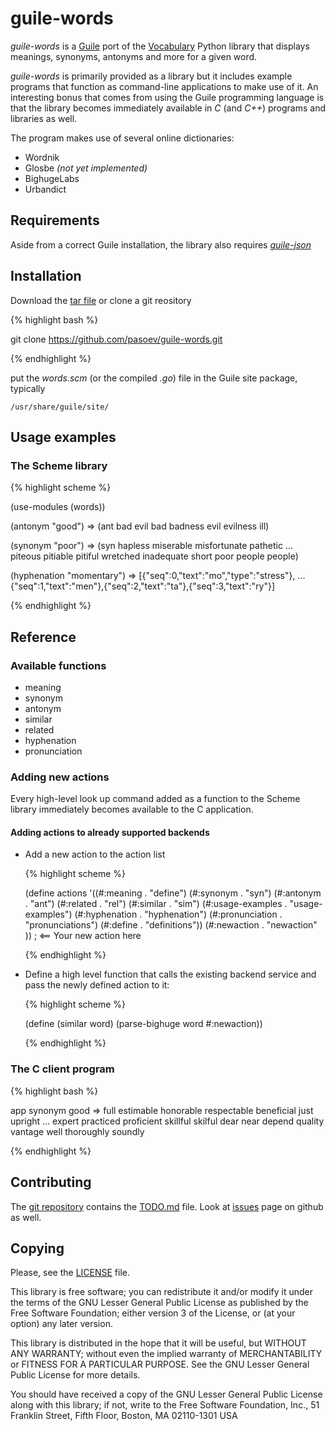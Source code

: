 # guile-words

*guile-words* is a [Guile](http://www.gnu.org/software/guile/) port of the
[Vocabulary](https://github.com/prodicus/vocabulary) Python library
that displays meanings, synonyms, antonyms and more for a given word.

*guile-words* is primarily provided as a library but it includes
example programs that function as command-line applications to make
use of it. An interesting bonus that comes from using the Guile
programming language is that the library becomes immediately available
in *C* (and *C++*) programs and libraries as well.

The program makes use of several online dictionaries:

- Wordnik
- Glosbe _(not yet implemented)_
- BighugeLabs
- Urbandict

## Requirements

Aside from a correct Guile installation, the library also requires
*[guile-json](https://github.com/aconchillo/guile-json)*

## Installation

Download the [tar file](https://github.com/pasoev/guile-words/releases/download/0.01/guile-words-0.01.tar.gz) or clone a git reository

{% highlight bash %}

git clone https://github.com/pasoev/guile-words.git

{% endhighlight %}

put the *words.scm* (or the compiled *.go*) file in the Guile site
package, typically

    /usr/share/guile/site/

## Usage examples

### The Scheme library
{% highlight scheme %}

(use-modules (words))

(antonym "good")
 => (ant bad evil bad badness evil evilness ill)

(synonym "poor")
 => (syn hapless miserable misfortunate pathetic
 ... piteous pitiable pitiful wretched inadequate short poor people people)

(hyphenation "momentary")
 => [{"seq":0,"text":"mo","type":"stress"},
 ... {"seq":1,"text":"men"},{"seq":2,"text":"ta"},{"seq":3,"text":"ry"}]

{% endhighlight %}

## Reference

### Available functions

- meaning
- synonym
- antonym
- similar
- related
- hyphenation
- pronunciation

### Adding new actions

Every high-level look up command added as a function to the Scheme
library immediately becomes available to the C application.

#### Adding actions to already supported backends

* Add a new action to the action list

  {% highlight scheme %}

  (define actions
   '((#:meaning . "define")
     (#:synonym . "syn")
     (#:antonym . "ant")
     (#:related . "rel")
     (#:similar . "sim")
     (#:usage-examples . "usage-examples")
     (#:hyphenation . "hyphenation")
     (#:pronunciation . "pronunciations")
     (#:define . "definitions"))
     (#:newaction . "newaction" )) ; <== Your new action here

    {% endhighlight %}

* Define a high level function that calls the existing backend service
and pass the newly defined action to it: 

  {% highlight scheme %}

  (define (similar word)
    (parse-bighuge word #:newaction))

  {% endhighlight %}

### The C client program

{% highlight bash %}

app synonym good
=> full estimable honorable respectable beneficial just upright
... expert practiced proficient skillful skilful dear near
depend quality vantage well thoroughly soundly

{% endhighlight %}

## Contributing

The [git repository](https://github.com/pasoev/guile-words.git)
contains the
[TODO.md](https://github.com/pasoev/guile-words/blob/master/TODO.md)
file. Look at [issues](https://github.com/pasoev/guile-words/issues)
page on github as well.

## Copying

Please, see the
[LICENSE](https://github.com/pasoev/guile-words/blob/master/LICENSE)
file.

This library is free software; you can redistribute it and/or
modify it under the terms of the GNU Lesser General Public
License as published by the Free Software Foundation; either
version 3 of the License, or (at your option) any later version.

This library is distributed in the hope that it will be useful,
but WITHOUT ANY WARRANTY; without even the implied warranty of
MERCHANTABILITY or FITNESS FOR A PARTICULAR PURPOSE.  See the GNU
Lesser General Public License for more details.

You should have received a copy of the GNU Lesser General Public
License along with this library; if not, write to the Free Software
Foundation, Inc., 51 Franklin Street, Fifth Floor, Boston, MA
02110-1301 USA
